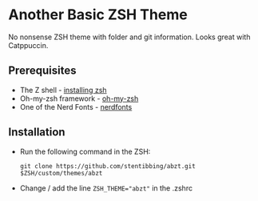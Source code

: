 # Another Basic ZSH Theme

No nonsense ZSH theme with folder and git information. Looks great with Catppuccin.

## Prerequisites

* The Z shell - [installing zsh](https://github.com/ohmyzsh/ohmyzsh/wiki/Installing-ZSH)
* Oh-my-zsh framework - [oh-my-zsh](https://ohmyz.sh/)
* One of the Nerd Fonts - [nerdfonts](https://www.nerdfonts.com/)

## Installation

* Run the following command in the ZSH: 
    ```
    git clone https://github.com/stentibbing/abzt.git $ZSH/custom/themes/abzt
    ```

* Change / add the line `ZSH_THEME="abzt"` in the .zshrc
